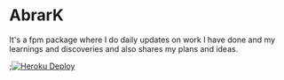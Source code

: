 # AbrarK

It's a fpm package where I do daily updates on work I have done and my learnings
and discoveries and also shares my plans and ideas.



;[![Heroku Deploy](https://www.herokucdn.com/deploy/button.svg)](https://heroku.com/deploy?template=https://github.com/fifthtry/fpm-heroku&env[DOWNLOAD_BASE_URL]=https://raw.githubusercontent.com/AbrarNitk/abrark/main/)
